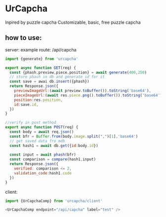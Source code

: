 
# UrCapcha
Inpired by puzzle capcha
Customizable, basic, free puzzle capcha


## how to use:
server: example route: /api/capcha
```javascript
import {generate} from 'urcapcha'

export async function GET(req) {
  const {phash,preview,piece,position} = await generate(400,250)
  // store phash in db and generate id for it
  const save = awai db.insert({phash})
  return Response.json({
    previewImageUrl:(await preview.toBuffer()).toString('base64'),
    pieceImageUrl:(await res.piece.png().toBuffer()).toString('base64'),
    position:res.position,
    id:save.id,
  })
}

//verify in post method
export async function POST(req) {
  const body = await req.json()
  const bfr = Buffer.from(body.image.split(",")[1],'base64')
  // get saved data fro mdb
  const hash1 = await db.get({id:body.id})
  
  const input = await phash(bfr)
  const comparison = compare(hash1,input)
  return Response.json({
    verified: comparison <= 2,
    validation_code:hash1.code
  })
}
```
client:
```javascript
import {UrCapchaComp} from 'urcapcha/client'

<UrCapchaComp endpoint="/api/capcha" label="test" />
```


